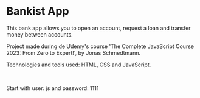 # Bankist App

<p>This bank app allows you to open an account, request a loan and transfer money between accounts.</p>
<p>Project made during de Udemy's course 'The Complete JavaScript Course 2023: From Zero to Expert!', by Jonas Schmedtmann.</p> 
<p>Technologies and tools used: HTML, CSS and JavaScript.</p>
<br>
<p>Start with user: js and password: 1111</p>
